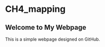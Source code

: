 # CH4_mapping
<html lang="en">
<head>
    <meta charset="UTF-8">
    <meta name="viewport" content="width=device-width, initial-scale=1.0">
    <link rel="stylesheet" href="style.css">
</head>
<body>
    <h2>Welcome to My Webpage</h2>
    <p>This is a simple webpage designed on GitHub.</p>
</body>
</html>
<html>
<head>
    <title>Leaflet with Gaode Map and GeoJSON</title>
    <meta charset="utf-8" />
    <meta name="viewport" content="width=device-width, initial-scale=1.0">
    <!-- 引入Leaflet的CSS -->
    <link rel="stylesheet" href="https://unpkg.com/leaflet/dist/leaflet.css" />
    <!-- 确保页面不会因为默认的边距和填充而出现滚动条 -->
    <style>
        #mapid { height: 600px; }
    </style>
</head>
<body>
    <div id="mapid"></div>
    <!-- 引入Leaflet的JavaScript -->
    <script src="https://unpkg.com/leaflet/dist/leaflet.js"></script>
    <script>
        // 创建地图实例，并设置视图到世界地图的中心点，缩放级别为3
        var map = L.map('mapid').setView([0, 0], 3);

        // 使用高德地图作为底图
        var gaodeLayer = L.tileLayer('https://webst0{s}.is.autonavi.com/appmaptile?style=6&x={x}&y={y}&z={z}&lang=zh_cn&tk=你的高德地图API密钥', {
            subdomains: ['1', '2', '3', '4'],
            attribution: '高德地图'
        }).addTo(map);

        // 加载GeoJSON数据
        // 请确保GeoJSON文件路径正确，并且服务器可以访问该文件
        // 如果是在本地测试，建议将GeoJSON文件放在与HTML文件相同的目录下
        fetch('https://hanzzz2020.github.io/CH4_mapping/InlandWater_data.geojson') // 修改为你的文件URL
            .then(response => response.json())
            .then(data => {
                // 创建GeoJSON图层并添加到地图
                L.geoJSON(data, {
                    onEachFeature: function (feature, layer) {
                        // 为每个特征添加弹出窗口
                        if (feature.properties) {
                            var popupContent = `<strong>Properties:</strong><br>`;
                            for (var key in feature.properties) {
                                popupContent += `${key}: ${feature.properties[key]}<br>`;
                            }
                            layer.bindPopup(popupContent);
                        }
                    }
                }).addTo(map);
            })
            .catch(error => {
                console.error('Error loading GeoJSON:', error);
            });
    </script>
</body>
</html>
